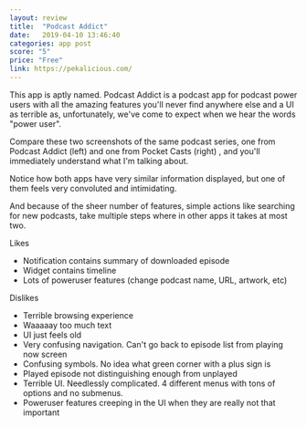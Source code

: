 ```yaml
---
layout: review
title:  "Podcast Addict"
date:   2019-04-10 13:46:40
categories: app post
score: "5"
price: "Free"
link: https://pekalicious.com/
---
```

This app is aptly named. Podcast Addict is a podcast app for podcast power users with all the amazing features you'll never find anywhere else and a UI as terrible as, unfortunately, we've come to expect when we hear the words "power user".

Compare these two screenshots of the same podcast series, one from Podcast Addict (left) and one from Pocket Casts (right) , and you'll immediately understand what I'm talking about.

Notice how both apps have very similar information displayed, but one of them feels very convoluted and intimidating.

And because of the sheer number of features, simple actions like searching for new podcasts, take multiple steps where in other apps it takes at most two. 

Likes
- Notification contains summary of downloaded episode
- Widget contains timeline
- Lots of poweruser features (change podcast name, URL, artwork, etc)

Dislikes
- Terrible browsing experience
- Waaaaay too much text
- UI just feels old
- Very confusing navigation. Can't go back to episode list from playing now screen
- Confusing symbols. No idea what green corner with a plus sign is
- Played episode not distinguishing enough from unplayed
- Terrible UI. Needlessly complicated. 4 different menus with tons of options and no submenus.
- Poweruser features creeping in the UI when they are really not that important